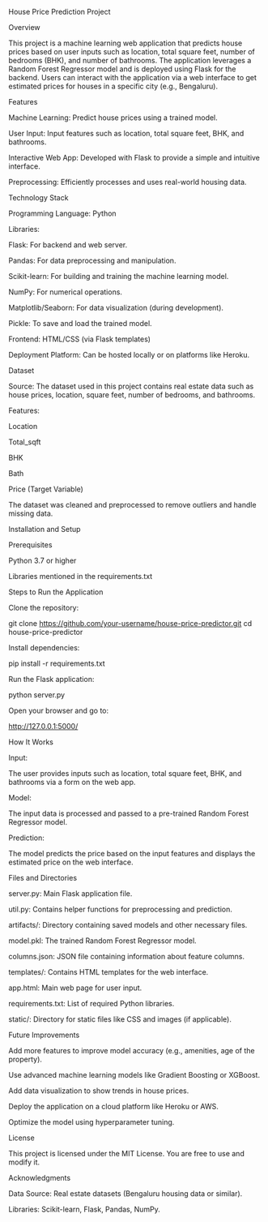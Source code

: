 House Price Prediction Project

Overview

This project is a machine learning web application that predicts house prices based on user inputs such as location, total square feet, number of bedrooms (BHK), and number of bathrooms. The application leverages a Random Forest Regressor model and is deployed using Flask for the backend. Users can interact with the application via a web interface to get estimated prices for houses in a specific city (e.g., Bengaluru).

Features

Machine Learning: Predict house prices using a trained model.

User Input: Input features such as location, total square feet, BHK, and bathrooms.

Interactive Web App: Developed with Flask to provide a simple and intuitive interface.

Preprocessing: Efficiently processes and uses real-world housing data.

Technology Stack

Programming Language: Python

Libraries:

Flask: For backend and web server.

Pandas: For data preprocessing and manipulation.

Scikit-learn: For building and training the machine learning model.

NumPy: For numerical operations.

Matplotlib/Seaborn: For data visualization (during development).

Pickle: To save and load the trained model.

Frontend: HTML/CSS (via Flask templates)

Deployment Platform: Can be hosted locally or on platforms like Heroku.

Dataset

Source: The dataset used in this project contains real estate data such as house prices, location, square feet, number of bedrooms, and bathrooms.

Features:

Location

Total_sqft

BHK

Bath

Price (Target Variable)

The dataset was cleaned and preprocessed to remove outliers and handle missing data.

Installation and Setup

Prerequisites

Python 3.7 or higher

Libraries mentioned in the requirements.txt

Steps to Run the Application

Clone the repository:

git clone https://github.com/your-username/house-price-predictor.git
cd house-price-predictor

Install dependencies:

pip install -r requirements.txt

Run the Flask application:

python server.py

Open your browser and go to:

http://127.0.0.1:5000/

How It Works

Input:

The user provides inputs such as location, total square feet, BHK, and bathrooms via a form on the web app.

Model:

The input data is processed and passed to a pre-trained Random Forest Regressor model.

Prediction:

The model predicts the price based on the input features and displays the estimated price on the web interface.

Files and Directories

server.py: Main Flask application file.

util.py: Contains helper functions for preprocessing and prediction.

artifacts/: Directory containing saved models and other necessary files.

model.pkl: The trained Random Forest Regressor model.

columns.json: JSON file containing information about feature columns.

templates/: Contains HTML templates for the web interface.

app.html: Main web page for user input.

requirements.txt: List of required Python libraries.

static/: Directory for static files like CSS and images (if applicable).

Future Improvements

Add more features to improve model accuracy (e.g., amenities, age of the property).

Use advanced machine learning models like Gradient Boosting or XGBoost.

Add data visualization to show trends in house prices.

Deploy the application on a cloud platform like Heroku or AWS.

Optimize the model using hyperparameter tuning.

License

This project is licensed under the MIT License. You are free to use and modify it.

Acknowledgments

Data Source: Real estate datasets (Bengaluru housing data or similar).

Libraries: Scikit-learn, Flask, Pandas, NumPy.


